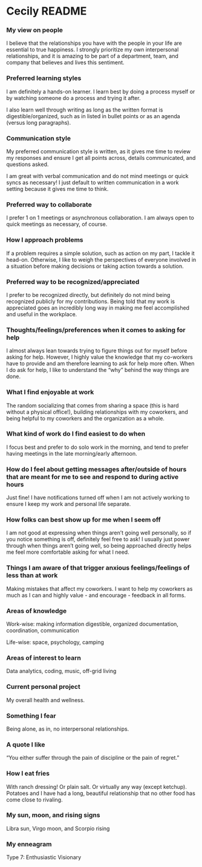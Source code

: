 # Cecily README

### My view on people

I believe that the relationships you have with the people in your life are essential to true happiness. I strongly prioritize my own interpersonal relationships, and it is amazing to be part of a department, team, and company that believes and lives this sentiment.

### Preferred learning styles

I am definitely a hands-on learner. I learn best by doing a process myself or by watching someone do a process and trying it after.

I also learn well through writing as long as the written format is digestible/organized, such as in listed in bullet points or as an agenda (versus long paragraphs).

### Communication style

My preferred communication style is written, as it gives me time to review my responses and ensure I get all points across, details communicated, and questions asked.

I am great with verbal communication and do not mind meetings or quick syncs as necessary! I just default to written communication in a work setting because it gives me time to think.

### Preferred way to collaborate

I prefer 1 on 1 meetings or asynchronous collaboration. I am always open to quick meetings as necessary, of course.

### How I approach problems

If a problem requires a simple solution, such as action on my part, I tackle it head-on. Otherwise, I like to weigh the perspectives of everyone involved in a situation before making decisions or taking action towards a solution.

### Preferred way to be recognized/appreciated

I prefer to be recognized directly, but definitely do not mind being recognized publicly for my contributions. Being told that my work is appreciated goes an incredibly long way in making me feel accomplished and useful in the workplace.

### Thoughts/feelings/preferences when it comes to asking for help

I almost always lean towards trying to figure things out for myself before asking for help. However, I highly value the knowledge that my co-workers have to provide and am therefore learning to ask for help more often. When I do ask for help, I like to understand the “why” behind the way things are done.

### What I find enjoyable at work

The random socializing that comes from sharing a space (this is hard without a physical office!), building relationships with my coworkers, and being helpful to my coworkers and the organization as a whole.

### What kind of work do I find easiest to do when

I focus best and prefer to do solo work in the morning, and tend to prefer having meetings in the late morning/early afternoon.

### How do I feel about getting messages after/outside of hours that are meant for me to see and respond to during active hours

Just fine! I have notifications turned off when I am not actively working to ensure I keep my work and personal life separate.

### How folks can best show up for me when I seem off

I am not good at expressing when things aren’t going well personally, so if you notice something is off, definitely feel free to ask! I usually just power through when things aren’t going well, so being approached directly helps me feel more comfortable asking for what I need.

### Things I am aware of that trigger anxious feelings/feelings of less than at work

Making mistakes that affect my coworkers. I want to help my coworkers as much as I can and highly value - and encourage - feedback in all forms.

### Areas of knowledge

Work-wise: making information digestible, organized documentation, coordination, communication

Life-wise: space, psychology, camping

### Areas of interest to learn

Data analytics, coding, music, off-grid living

### Current personal project

My overall health and wellness.

### Something I fear

Being alone, as in, no interpersonal relationships.

### A quote I like

“You either suffer through the pain of discipline or the pain of regret.”

### How I eat fries

With ranch dressing! Or plain salt. Or virtually any way (except ketchup). Potatoes and I have had a long, beautiful relationship that no other food has come close to rivaling.

### My sun, moon, and rising signs

Libra sun, Virgo moon, and Scorpio rising

### My enneagram

Type 7: Enthusiastic Visionary
